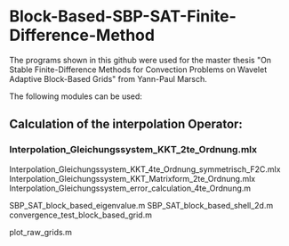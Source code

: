 # Block-Based-SBP-SAT-Finite-Difference-Method

The programs shown in this github were used for the master thesis "On Stable Finite-Difference Methods for Convection
Problems on Wavelet Adaptive Block-Based Grids" from Yann-Paul Marsch.

The following modules can be used:

## Calculation of the interpolation Operator:
### Interpolation_Gleichungssystem_KKT_2te_Ordnung.mlx
Interpolation_Gleichungssystem_KKT_4te_Ordnung_symmetrisch_F2C.mlx
Interpolation_Gleichungssystem_KKT_Matrixform_2te_Ordnung.mlx
Interpolation_Gleichungssystem_error_calculation_4te_Ordnung.m

SBP_SAT_block_based_eigenvalue.m
SBP_SAT_block_based_shell_2d.m
convergence_test_block_based_grid.m

plot_raw_grids.m
